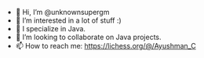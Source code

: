 - 👋 Hi, I’m @unknownsupergm
- 👀 I’m interested in a lot of stuff :)
- 🌱 I specialize in Java.
- 💞️ I’m looking to collaborate on Java projects.
- 📫 How to reach me: https://lichess.org/@/Ayushman_C

<!---
unknownsupergm/unknownsupergm is a ✨ special ✨ repository because its `README.md` (this file) appears on your GitHub profile.
You can click the Preview link to take a look at your changes.
--->
